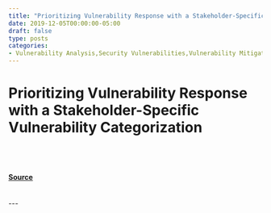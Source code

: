 ```yaml
---
title: "Prioritizing Vulnerability Response with a Stakeholder-Specific Vulnerability Categorization"
date: 2019-12-05T00:00:00-05:00
draft: false
type: posts
categories: 
- Vulnerability Analysis,Security Vulnerabilities,Vulnerability Mitigation,CERT/CC,Software and Information Assurance
---
```

# Prioritizing Vulnerability Response with a Stakeholder-Specific Vulnerability Categorization

<br/>

<br/>


#### [Source](https://insights.sei.cmu.edu/blog/prioritizing-vulnerability-response-with-a-stakeholder-specific-vulnerability-categorization/)

<br/>
---
